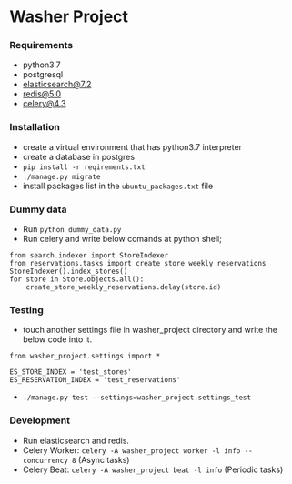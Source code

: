 # Washer Project
### Requirements
- python3.7
- postgresql
- elasticsearch@7.2
- redis@5.0
- celery@4.3
### Installation
- create a virtual environment that has python3.7 interpreter
- create a database in postgres
- `pip install -r reqirements.txt`
- `./manage.py migrate`
- install packages list in the `ubuntu_packages.txt` file
### Dummy data
- Run `python dummy_data.py`
- Run celery and write below comands at python shell; 
```
from search.indexer import StoreIndexer
from reservations.tasks import create_store_weekly_reservations
StoreIndexer().index_stores()
for store in Store.objects.all():
    create_store_weekly_reservations.delay(store.id)
``` 
### Testing
- touch another settings file in washer_project directory and write the below code into it.
```
from washer_project.settings import *

ES_STORE_INDEX = 'test_stores'
ES_RESERVATION_INDEX = 'test_reservations'
```
- `./manage.py test --settings=washer_project.settings_test`
### Development
- Run elasticsearch and redis.
- Celery Worker: `celery -A washer_project worker -l info --concurrency 8` (Async tasks)
- Celery Beat: `celery -A washer_project beat -l info` (Periodic tasks)
